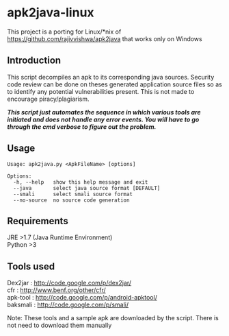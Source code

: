 apk2java-linux
==============

This project is a porting for Linux/*nix of https://github.com/rajivvishwa/apk2java that works only on Windows


Introduction
--------------------
This script decompiles an apk to its corresponding java sources. Security code review can be done on theses generated application source files so as to identify any potential vulnerabilities present.
This is not made to encourage piracy/plagiarism.

 ***This script just automates the sequence in which various tools are initiated and does not handle any error events. You will have to go through the cmd verbose to figure out the problem.***

Usage
--------------------
```
Usage: apk2java.py <ApkFileName> [options]

Options:
  -h, --help   show this help message and exit
  --java       select java source format [DEFAULT]
  --smali      select smali source format
  --no-source  no source code generation
```

Requirements
--------------------
JRE >1.7 (Java Runtime Environment)  
Python >3


Tools used
--------------------
Dex2jar : http://code.google.com/p/dex2jar/  
cfr : http://www.benf.org/other/cfr/  
apk-tool : http://code.google.com/p/android-apktool/  
baksmali : http://code.google.com/p/smali/

Note: These tools and a sample apk are downloaded by the script. There is not need to download them manually
